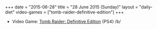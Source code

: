 +++
date = "2015-06-28"
title = "28 June 2015 (Sunday)"
layout = "daily-diet"
video-games = ["tomb-raider-definitive-edition"]
+++


* Video Game: [Tomb Raider: Definitive Edition](/video-games/tomb-raider-definitive-edition) {PS4} /b/